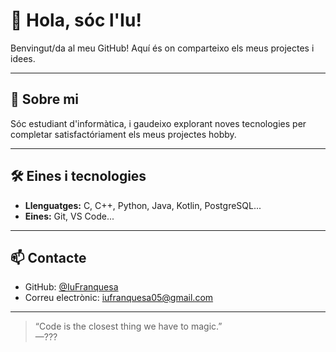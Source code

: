 # 👋 Hola, sóc l'Iu! 

Benvingut/da al meu GitHub! Aquí és on comparteixo els meus projectes i idees. 

---

## 🚀 Sobre mi

Sóc estudiant d'informàtica, i gaudeixo explorant noves tecnologies per completar satisfactóriament els meus projectes hobby. 

---

## 🛠️ Eines i tecnologies

- **Llenguatges:** C, C++, Python, Java, Kotlin, PostgreSQL... 
- **Eines:** Git, VS Code...

---

## 📫 Contacte

- GitHub: [@IuFranquesa](https://github.com/IuFranquesa)
- Correu electrònic: iufranquesa05@gmail.com

---

> “Code is the closest thing we have to magic.”  
> —??? 
